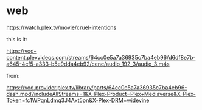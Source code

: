 # web

https://watch.plex.tv/movie/cruel-intentions

this is it:

<https://vod-content.plexvideos.com/streams/64cc0e5a7a36935c7ba4eb96/d6df8e7b-a645-4cf5-a333-b5e9dda4eb92/cenc/audio_192_3/audio_3.m4s>

from:

https://vod.provider.plex.tv/library/parts/64cc0e5a7a36935c7ba4eb96-dash.mpd?includeAllStreams=1&X-Plex-Product=Plex+Mediaverse&X-Plex-Token=fc1WPqnLdmq3J4Axt5pn&X-Plex-DRM=widevine
